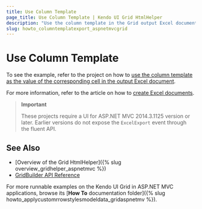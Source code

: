 ```yaml
---
title: Use Column Template
page_title: Use Column Template | Kendo UI Grid HtmlHelper
description: "Use the column template in the Grid output Excel document."
slug: howto_columntemplatexport_aspnetmvcgrid
---
```


# Use Column Template

To see the example, refer to the project on how to [use the column template as the value of the corresponding cell in the output Excel document](https://github.com/telerik/ui-for-aspnet-mvc-examples/tree/master/grid/column-template-excel).

For more information, refer to the article on how to [create Excel documents](http://docs.telerik.com/kendo-ui/framework/excel/introduction#create-excel-document).

> **Important**
>
> These projects require a UI for ASP.NET MVC 2014.3.1125 version or later. Earlier versions do not expose the `ExcelExport` event through the fluent API.

## See Also

* [Overview of the Grid HtmlHelper]({% slug overview_gridhelper_aspnetmvc %})
* [GridBuilder API Reference](http://docs.telerik.com/aspnet-mvc/api/Kendo.Mvc.UI.Fluent/GridBuilder)

For more runnable examples on the Kendo UI Grid in ASP.NET MVC applications, browse its [**How To** documentation folder]({% slug howto_applycustomrrowstylesmodeldata_gridaspnetmv %}).
